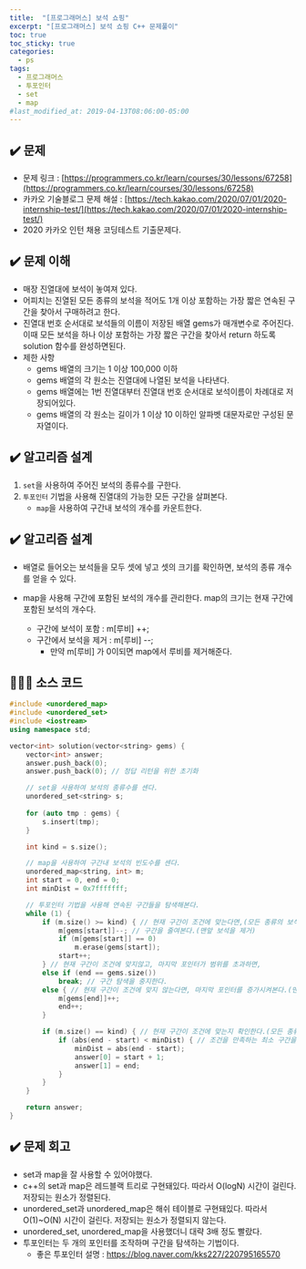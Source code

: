 ```yaml
---
title:  "[프로그래머스] 보석 쇼핑"
excerpt: "[프로그래머스] 보석 쇼핑 C++ 문제풀이"
toc: true
toc_sticky: true
categories:
  - ps
tags:
  - 프로그래머스
  - 투포인터
  - set
  - map
#last_modified_at: 2019-04-13T08:06:00-05:00
---
```


## ✔️ 문제  
* 문제 링크 : [https://programmers.co.kr/learn/courses/30/lessons/67258](https://programmers.co.kr/learn/courses/30/lessons/67258)
* 카카오 기술블로그 문제 해설 :  [https://tech.kakao.com/2020/07/01/2020-internship-test/](https://tech.kakao.com/2020/07/01/2020-internship-test/)
* 2020 카카오 인턴 채용 코딩테스트 기출문제다.



## ✔️ 문제 이해

* 매장 진열대에 보석이 놓여져 있다.
* 어피치는 진열된 모든 종류의 보석을 적어도 1개 이상 포함하는 가장 짧은 연속된 구간을 찾아서 구매하려고 한다.
* 진열대 번호 순서대로 보석들의 이름이 저장된 배열 gems가 매개변수로 주어진다. 이때 모든 보석을 하나 이상 포함하는 가장 짧은 구간을 찾아서 return 하도록 solution 함수를 완성하면된다.
* 제한 사항
  * gems 배열의 크기는 1 이상 100,000 이하
  * gems 배열의 각 원소는 진열대에 나열된 보석을 나타낸다.
  * gems 배열에는 1번 진열대부터 진열대 번호 순서대로 보석이름이 차례대로 저장되어있다.
  * gems 배열의 각 원소는 길이가 1 이상 10 이하인 알파벳 대문자로만 구성된 문자열이다.



## ✔️ 알고리즘 설계

1. `set`을 사용하여 주어진 보석의 종류수를 구한다.
2. `투포인터` 기법을 사용해 진열대의 가능한 모든 구간을 살펴본다.
   * `map`을 사용하여 구간내 보석의 개수를 카운트한다.

## ✔️ 알고리즘 설계

* 배열로 들어오는 보석들을 모두 셋에 넣고 셋의 크기를 확인하면, 보석의 종류 개수를 얻을 수 있다.

* map을 사용해 구간에 포함된 보석의 개수를 관리한다. map의 크기는 현재 구간에 포함된 보석의 개수다.

  * 구간에 보석이 포함 :  m[루비] ++;
  * 구간에서 보석을 제거 : m[루비] --;
    * 만약 m[루비] 가 0이되면 map에서 루비를 제거해준다.

  

## 👨🏻‍💻 소스 코드

```cpp
#include <unordered_map>
#include <unordered_set>
#include <iostream>
using namespace std;

vector<int> solution(vector<string> gems) {
	vector<int> answer; 
	answer.push_back(0);
	answer.push_back(0); // 정답 리턴을 위한 초기화

	// set을 사용하여 보석의 종류수를 센다.
	unordered_set<string> s; 
	
	for (auto tmp : gems) {
		s.insert(tmp);
	}

	int kind = s.size(); 

	// map을 사용하여 구간내 보석의 빈도수를 센다.
	unordered_map<string, int> m;
	int start = 0, end = 0;
	int minDist = 0x7fffffff;

	// 투포인터 기법을 사용해 연속된 구간들을 탐색해본다.
	while (1) {
		if (m.size() >= kind) { // 현재 구간이 조건에 맞는다면,(모든 종류의 보석을 포함한다면)
			m[gems[start]]--; // 구간을 줄여본다.(맨앞 보석을 제거)
			if (m[gems[start]] == 0)
				m.erase(gems[start]);
			start++;
		} // 현재 구간이 조건에 맞지않고, 마지막 포인터가 범위를 초과하면,
		else if (end == gems.size()) 
			break; // 구간 탐색을 중지한다.
		else { // 현재 구간이 조건에 맞지 않는다면, 마지막 포인터를 증가시켜본다.(맨뒤에 보석 추가)
			m[gems[end]]++;
			end++;
		}

		if (m.size() == kind) { // 현재 구간이 조건에 맞는지 확인한다.(모든 종류 보석 포함여부)
			if (abs(end - start) < minDist) { // 조건을 만족하는 최소 구간을 구한다.
				minDist = abs(end - start);
				answer[0] = start + 1;
				answer[1] = end;
			}
		}
	}

	return answer;
}

```



## ✔️ 문제 회고

* set과  map을 잘 사용할 수 있어야했다. 
* c++의 set과 map은 레드블랙 트리로 구현돼있다. 따라서 O(logN) 시간이 걸린다. 저장되는 원소가 정렬된다.
* unordered_set과 unordered_map은 해쉬 테이블로 구현돼있다. 따라서 O(1)~O(N) 시간이 걸린다. 저장되는 원소가 정렬되지 않는다.
* unordered_set, unordered_map을 사용했더니 대략 3배 정도 빨랐다. 
* 투포인터는 두 개의 포인터를 조작하며 구간을 탐색하는 기법이다. 
  * 좋은 투포인터 설명 : https://blog.naver.com/kks227/220795165570
